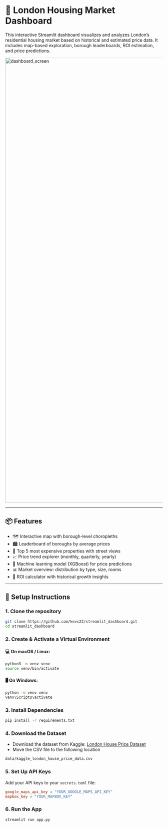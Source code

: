 # 🏡 London Housing Market Dashboard

This interactive Streamlit dashboard visualizes and analyzes London’s residential housing market based on historical and estimated price data. It includes map-based exploration, borough leaderboards, ROI estimation, and price predictions.

<img width="1422" alt="dashboard_screen" src="https://github.com/user-attachments/assets/16b28eb4-49ba-4fca-8fd3-9094d70f5c4a" />

---

## 📦 Features

- 🗺️ Interactive map with borough-level choropleths
- 🏙️ Leaderboard of boroughs by average prices
- 🏡 Top 5 most expensive properties with street views
- 📈 Price trend explorer (monthly, quarterly, yearly)
- 🤖 Machine learning model (XGBoost) for price predictions
- 📊 Market overview: distribution by type, size, rooms
- 🧮 ROI calculator with historical growth insights

---

## 🔧 Setup Instructions

### 1. **Clone the repository**
```bash
git clone https://github.com/kevs22/streamlit_dashboard.git
cd streamlit_dashboard
```
### 2. Create & Activate a Virtual Environment

#### 💻 On macOS / Linux:
```bash
python3 -m venv venv
source venv/bin/activate
```
#### 🖥️ On Windows:
```bash
python -m venv venv
venv\Scripts\activate
```

### 3. Install Dependencies
```bash
pip install -r requirements.txt
```
### 4. Download the Dataset
- Download the dataset from Kaggle: [London House Price Dataset](https://www.kaggle.com/datasets/jakewright/house-price-data)
- Move the CSV file to the following location
```bash
data/kaggle_london_house_price_data.csv
```

### 5. Set Up API Keys
Add your API keys to your `secrets.toml` file:

```toml
google_maps_api_key = "YOUR_GOOGLE_MAPS_API_KEY"
mapbox_key = "YOUR_MAPBOX_KEY"
```

### 6. Run the App
```bash
streamlit run app.py
```






